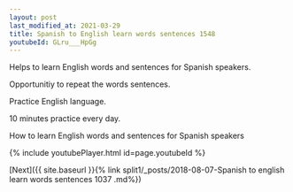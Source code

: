 ```yaml
---
layout: post
last_modified_at: 2021-03-29
title: Spanish to English learn words sentences 1548 
youtubeId: GLru___HpGg
---
```

 
 
Helps to learn English words and sentences for Spanish speakers.

Opportunitiy to repeat the words sentences. 

Practice English language. 
 
10 minutes practice every day. 
 
How to learn English words and sentences for Spanish speakers 
 
{% include youtubePlayer.html id=page.youtubeId %}
 
 
[Next]({{ site.baseurl }}{% link  split1/_posts/2018-08-07-Spanish to english learn words sentences 1037 .md%})
 
